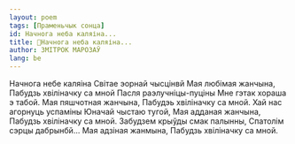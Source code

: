 ```yaml
---
layout: poem
tags: [Праменьчык сонца]
id: Начнога неба каляіна...
title: 🚧Начнога неба каляіна...
author: ЗМІТРОК МАРОЗАЎ
lang: be
---
```



Начнога небе каляіна Світае эорнай чысцінвй Мая любімая жанчына, Пабудзь хвіліначку са мной
Пасля раэлучніцы-пуціны Мне гэтак хораша э табой. Мая пяшчотная жанчына, Пабудэь хвіліначку са мной.
Хай нас агорнуць успаміны Юначай чыстаю тугой,
Мая адданая жанчына, Пабудзь хвіліначку са мной.
Забудзем крыўды смак палынны, Спатолім сэрцы дабрынбй...
Мая адзіная жанмына, Пабудзь хвіліначку са мной.
